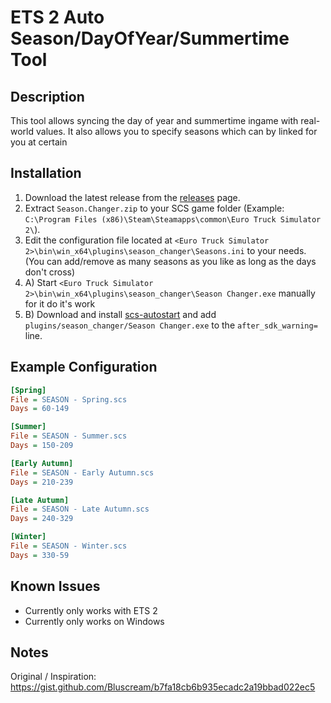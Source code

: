 # ETS 2 Auto Season/DayOfYear/Summertime Tool

## Description

This tool allows syncing the day of year and summertime ingame with real-world values.
It also allows you to specify seasons which can by linked for you at certain 

## Installation

1. Download the latest release from the [releases](https://github.com/Bluscream/season_changer/releases) page.
2. Extract `Season.Changer.zip` to your SCS game folder (Example: `C:\Program Files (x86)\Steam\Steamapps\common\Euro Truck Simulator 2\`).
3. Edit the configuration file located at `<Euro Truck Simulator 2>\bin\win_x64\plugins\season_changer\Seasons.ini` to your needs. (You can add/remove as many seasons as you like as long as the days don't cross)
4. A) Start `<Euro Truck Simulator 2>\bin\win_x64\plugins\season_changer\Season Changer.exe` manually for it do it's work
4. B) Download and install [scs-autostart](https://github.com/Bluscream/scs-autostart#installation) and add `plugins/season_changer/Season Changer.exe` to the `after_sdk_warning=` line.

## Example Configuration

```ini
[Spring]
File = SEASON - Spring.scs
Days = 60-149

[Summer]
File = SEASON - Summer.scs
Days = 150-209

[Early Autumn]
File = SEASON - Early Autumn.scs
Days = 210-239

[Late Autumn]
File = SEASON - Late Autumn.scs
Days = 240-329

[Winter]
File = SEASON - Winter.scs
Days = 330-59
```

## Known Issues

- Currently only works with ETS 2
- Currently only works on Windows

## Notes

Original / Inspiration: https://gist.github.com/Bluscream/b7fa18cb6b935ecadc2a19bbad022ec5
